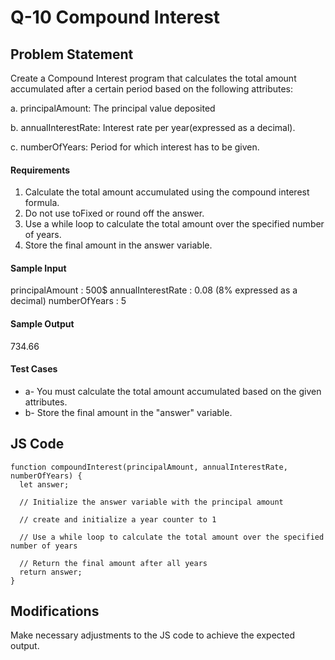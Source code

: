 # Q-10 Compound Interest

## Problem Statement
Create a Compound Interest program that calculates the total amount accumulated after a certain period based on the following attributes:

a. principalAmount: The principal value deposited

b. annualInterestRate: Interest rate per year(expressed as a decimal).

c.  numberOfYears: Period for which interest has to be given.

#### Requirements
1. Calculate the total amount accumulated using the compound interest formula.
2. Do not use toFixed or round off the answer.
3. Use a while loop to calculate the total amount over the specified number of years.
4. Store the final amount in the answer variable. 

#### Sample Input
principalAmount : 500$
annualInterestRate : 0.08 (8% expressed as a decimal)
numberOfYears : 5

#### Sample Output
734.66

#### Test Cases
 - a- You must calculate the total amount accumulated based on the given attributes.
 - b- Store the final amount in the "answer" variable.

## JS Code
```
function compoundInterest(principalAmount, annualInterestRate, numberOfYears) {
  let answer;
  
  // Initialize the answer variable with the principal amount

  // create and initialize a year counter to 1

  // Use a while loop to calculate the total amount over the specified number of years

  // Return the final amount after all years
  return answer;
}

```
## Modifications
Make necessary adjustments to the JS code to achieve the expected output.
